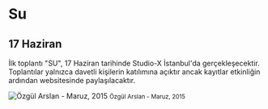 Su
==

17 Haziran
----------

İlk toplantı "SU", 17 Haziran tarihinde Studio-X İstanbul'da gerçekleşecektir. Toplantılar yalnızca davetli kişilerin katılımına açıktır ancak kayıtlar etkinliğin ardından websitesinde paylaşılacaktır.

![Özgül Arslan - Maruz, 2015](assets/images/ozgul-arslan-maruz.jpg "Özgül Arslan - Maruz, 2015")
<small>Özgül Arslan - Maruz, 2015</small>
